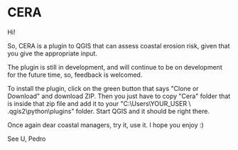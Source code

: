 # CERA
Hi!

So, CERA is a plugin to QGIS that can assess coastal erosion risk, given that you give the appropriate input.

The plugin is still in development, and will continue to be on development for the future time, so, feedback is welcomed.

To install the plugin, click on the green button that says "Clone or Download" and download ZIP. Then you just have to copy "Cera" folder that is inside that zip file and add it to your "C:\Users\YOUR_USER \ .qgis2\python\plugins" folder. Start QGIS and it should be right there.

Once again dear coastal managers, try it, use it. I hope you enjoy :)

See U,
Pedro
